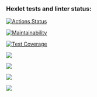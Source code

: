 ### Hexlet tests and linter status:
[![Actions Status](https://github.com/Walle1997/frontend-project-46/actions/workflows/hexlet-check.yml/badge.svg)](https://github.com/Walle1997/frontend-project-46/actions)

[![Maintainability](https://api.codeclimate.com/v1/badges/5b9f743e398804c9d2ba/maintainability)](https://codeclimate.com/github/Walle1997/frontend-project-46/maintainability)

[![Test Coverage](https://api.codeclimate.com/v1/badges/5b9f743e398804c9d2ba/test_coverage)](https://codeclimate.com/github/Walle1997/frontend-project-46/test_coverage)

<a href="https://asciinema.org/a/QxvIbrfPuTm3VflMpUrH8gY14" target="_blank"><img src="https://asciinema.org/a/QxvIbrfPuTm3VflMpUrH8gY14.svg" /></a>


<a href="https://asciinema.org/a/20RHOSN51XvGdZWAGEkrlKs0S" target="_blank"><img src="https://asciinema.org/a/20RHOSN51XvGdZWAGEkrlKs0S.svg" /></a>

<a href="https://asciinema.org/a/Bhqnek1AD1oGjIxfEZdkYbb0t" target="_blank"><img src="https://asciinema.org/a/Bhqnek1AD1oGjIxfEZdkYbb0t.svg" /></a>

<a href="https://asciinema.org/a/L5B0hFLlAIDxzHqhVzI2Z5sqB" target="_blank"><img src="https://asciinema.org/a/L5B0hFLlAIDxzHqhVzI2Z5sqB.svg" /></a>